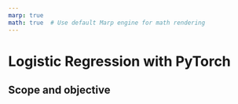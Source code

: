 ```yaml
---
marp: true
math: true  # Use default Marp engine for math rendering
---
```


<!-- Apply header and footer to first slide only -->
<!-- _header: "[![Bordeaux INP logo](../ensc_logo.jpg)](https://www.bordeaux-inp.fr)" -->
<!-- _footer: "[Baptiste Pesquet](https://www.bpesquet.fr)" -->
<!-- headingDivider: 3 -->

# Logistic Regression with PyTorch

<!-- Show pagination, starting with second slide -->
<!-- paginate: true -->

## Scope and objective
